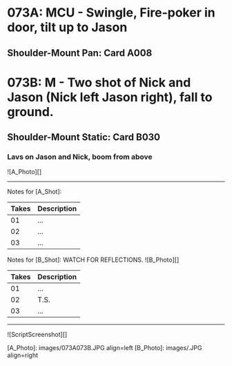 # 073A: MCU - Swingle, Fire-poker in door, tilt up to Jason
## Shoulder-Mount Pan: Card A008

# 073B: M - Two shot of Nick and Jason (Nick left Jason right), fall to ground.
## Shoulder-Mount Static: Card B030

### Lavs on Jason and Nick, boom from above

![A_Photo][]

----

Notes for [A_Shot]: 

| Takes | Description |
|:---|:----|
| 01 | ... |
| 02 | ... |
| 03 | ... |

Notes for [B_Shot]: WATCH FOR REFLECTIONS.
![B_Photo][]

| Takes | Description |
|:---|:----|
| 01 | ... |
| 02 | T.S. |
| 03 | ... |

----

![ScriptScreenshot][]


[A_Photo]:  images/073A073B.JPG align=left
[B_Photo]:  images/.JPG align=right
